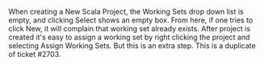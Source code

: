 When creating a New Scala Project, the Working Sets drop down list is empty, and clicking Select shows an empty box. From here, if one tries to click New, it will complain that working set already exists.
After project is created it's easy to assign a working set by right clicking the project and selecting Assign Working Sets. But this is an extra step.
This is a duplicate of ticket #2703.
